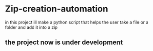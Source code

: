 # Zip-creation-automation
in this project ill make a python script that helps the user take a file or a folder and add it into a zip
## the project now is under development
